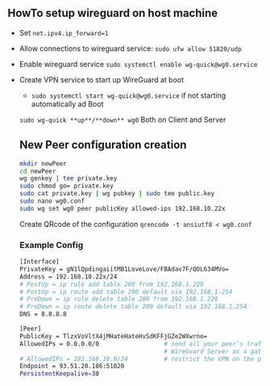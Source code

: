 ## HowTo setup wireguard on host machine  

-  Set  `net.ipv4.ip_forward=1`
    
-  Allow connections to wireguard service: `sudo ufw allow 51820/udp`
    
-  Enable wireguard service `sudo systemctl enable wg-quick@wg0.service`
-  Create VPN service to start up WireGuard at boot
    -   `sudo systemctl start wg-quick@wg0.service` if not starting automatically ad Boot
    
    `sudo wg-quick **up**/**down** wg0` Both on Client and Server
    
    ## New Peer configuration creation
    
    ```bash
    mkdir newPeer
    cd newPeer
    wg genkey | tee private.key
    sudo chmod go= private.key
    sudo cat private.key | wg pubkey | sudo tee public.key
    sudo nano wg0.conf
    sudo wg set wg0 peer publicKey allowed-ips 192.168.10.22x
    ```
    Create QRcode of the configuration `qrencode -t ansiutf8 < wg0.conf`
    
    ### Example Config
    
    ```bash
    [Interface]
    PrivateKey = gN1lQpdingaiitMB1LoveLove/FBAdav7F/QOL634MVo=
    Address = 192.168.10.22x/24
    # PostUp = ip rule add table 200 from 192.168.1.220
    # PostUp = ip route add table 200 default via 192.168.1.254
    # PreDown = ip rule delete table 200 from 192.168.1.220
    # PreDown = ip route delete table 200 default via 192.168.1.254
    DNS = 8.8.8.8
    
    [Peer]
    PublicKey = TlzxVoVltX4jMHateHateHvSdKFFjGZe2WXwrno=
    AllowedIPs = 0.0.0.0/0                  # send all your peer’s traffic over the VPN and use the 
                                            # WireGuard Server as a gateway for all traffic
    # AllowedIPs = 192.168.10.0/24          # restrict the VPN on the peer to only connect to other peers and services on the VPN
    Endpoint = 93.51.20.186:51820
    PersistentKeepalive=30
    
    ```

